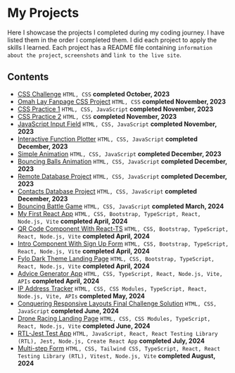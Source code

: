 # My Projects

Here I showcase the projects I completed during my coding journey. I have listed them in the order I completed them. I did each project to apply the skills I learned. Each project has a README file containing `information about the project`, `screenshots` and `link to the live site`.

## Contents

- [CSS Challenge](https://github.com/ArinzeGit/CSS-Challenge) `HTML, CSS` **completed October, 2023**
- [Omah Lay Fanpage CSS Project](https://github.com/ArinzeGit/Omah-Lay-FanPage-CSS-Project) `HTML, CSS` **completed November, 2023**
- [CSS Practice 1](https://github.com/ArinzeGit/CSS-Practice-1) `HTML, CSS, JavaScript` **completed November, 2023**
- [CSS Practice 2](https://github.com/ArinzeGit/CSS-Practice-2) `HTML, CSS` **completed November, 2023**
- [JavaScript Input Field](https://github.com/ArinzeGit/JavaScript-Input-Field) `HTML, CSS, JavaScript` **completed November, 2023**
- [Interactive Function Plotter](https://github.com/ArinzeGit/Interactive-Function-Plotter) `HTML, CSS, JavaScript` **completed December, 2023**
- [Simple Animation](https://github.com/ArinzeGit/Simple-Animation) `HTML, CSS, JavaScript` **completed December, 2023**
- [Bouncing Balls Animation](https://github.com/ArinzeGit/Bouncing-Balls-Animation) `HTML, CSS, JavaScript` **completed December, 2023**
- [Remote Database Project](https://github.com/ArinzeGit/Remote-Database-Project) `HTML, CSS, JavaScript` **completed December, 2023**
- [Contacts Database Project](https://github.com/ArinzeGit/Contacts-Database-Project) `HTML, CSS, JavaScript` **completed December, 2023**
- [Bouncing Battle Game](https://github.com/ArinzeGit/Bouncing-Battle-Game) `HTML, CSS, JavaScript` **completed March, 2024**
- [My First React App](https://github.com/ArinzeGit/My-First-React-App) `HTML, CSS, Bootstrap, TypeScript, React, Node.js, Vite` **completed April, 2024**
- [QR Code Component With React-TS](https://github.com/ArinzeGit/QR-Code-Component-With-React-TS) `HTML, CSS, Bootstrap, TypeScript, React, Node.js, Vite` **completed April, 2024**
- [Intro Component With Sign Up Form](https://github.com/ArinzeGit/Intro-Component-With-Sign-Up-Form) `HTML, CSS, Bootstrap, TypeScript, React, Node.js, Vite` **completed April, 2024**
- [Fylo Dark Theme Landing Page](https://github.com/ArinzeGit/Fylo-Dark-Theme-Landing-Page) `HTML, CSS, Bootstrap, TypeScript, React, Node.js, Vite` **completed April, 2024**
- [Advice Generator App](https://github.com/ArinzeGit/Advice-Generator-App) `HTML, CSS, TypeScript, React, Node.js, Vite, APIs` **completed April, 2024**
- [IP Address Tracker](https://github.com/ArinzeGit/IP-Address-Tracker) `HTML, CSS, CSS Modules, TypeScript, React, Node.js, Vite, APIs` **completed May, 2024**
- [Conquering Responsive Layouts Final Challenge Solution](https://github.com/ArinzeGit/Conquering-Responsive-Layouts-Final-Challenge-Solution) `HTML, CSS, JavaScript` **completed June, 2024**
- [Drone Racing Landing Page](https://github.com/ArinzeGit/Drone-Racing-Landing-Page) `HTML, CSS, CSS Modules, TypeScript, React, Node.js, Vite` **completed June, 2024**
- [RTL-Jest Test App](https://github.com/ArinzeGit/RTL-Jest-Test-App) `HTML, JavaScript, React, React Testing Library (RTL), Jest, Node.js, Create React App` **completed July, 2024**
- [Multi-step Form](https://github.com/ArinzeGit/Multi-step-Form) `HTML, CSS, Tailwind CSS, TypeScript, React, React Testing Library (RTL), Vitest, Node.js, Vite` **completed August, 2024**
